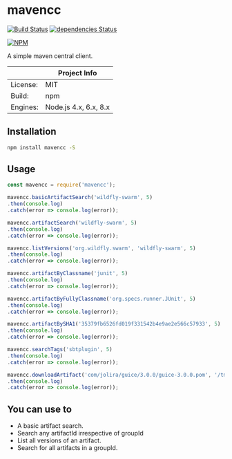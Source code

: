 # mavencc

[![Build Status](https://travis-ci.org/panther-js/mavencc.svg?branch=master)](https://travis-ci.org/panther-js/mavencc)
[![dependencies Status](https://david-dm.org/panther-js/mavencc/status.svg)](https://david-dm.org/panther-js/mavencc)

[![NPM](https://nodei.co/npm/mavencc.png)](https://npmjs.org/package/mavencc)

A simple maven central client.

|                 | Project Info  |
| --------------- | ------------- |
| License:        | MIT |
| Build:          | npm |
| Engines:        | Node.js 4.x, 6.x, 8.x |

## Installation

```bash
npm install mavencc -S
```

## Usage

```javascript
const mavencc = require('mavencc');

mavencc.basicArtifactSearch('wildfly-swarm', 5)
.then(console.log)
.catch(error => console.log(error));

mavencc.artifactSearch('wildfly-swarm', 5)
.then(console.log)
.catch(error => console.log(error));

mavencc.listVersions('org.wildfly.swarm', 'wildfly-swarm', 5)
.then(console.log)
.catch(error => console.log(error));

mavencc.artifactByClassname('junit', 5)
.then(console.log)
.catch(error => console.log(error));

mavencc.artifactByFullyClassname('org.specs.runner.JUnit', 5)
.then(console.log)
.catch(error => console.log(error));

mavencc.artifactBySHA1('35379fb6526fd019f331542b4e9ae2e566c57933', 5)
.then(console.log)
.catch(error => console.log(error));

mavencc.searchTags('sbtplugin', 5)
.then(console.log)
.catch(error => console.log(error));

mavencc.downloadArtifact('com/jolira/guice/3.0.0/guice-3.0.0.pom', '/tmp/guice.pom')
.then(console.log)
.catch(error => console.log(error));
```

## You can use to

* A basic artifact search.
* Search any artifactId irrespective of groupId
* List all versions of an artifact.
* Search for all artifacts in a groupId.
